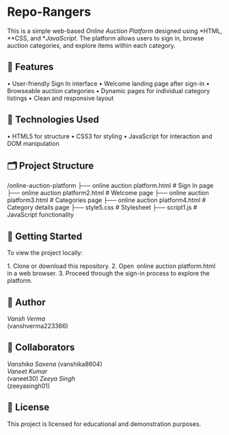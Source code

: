 # Repo-Rangers


This is a simple web-based *Online Auction Platform* designed using *HTML, **CSS, and **JavaScript*. The platform allows users to sign in, browse auction categories, and explore items within each category.



## 📌 Features

•⁠  ⁠User-friendly Sign In interface
•⁠  ⁠Welcome landing page after sign-in
•⁠  ⁠Browseable auction categories
•⁠  ⁠Dynamic pages for individual category listings
•⁠  ⁠Clean and responsive layout

## 🧱 Technologies Used

•⁠  ⁠HTML5 for structure
•⁠  ⁠CSS3 for styling
•⁠  ⁠JavaScript for interaction and DOM manipulation

## 🗂️ Project Structure


/online-auction-platform
├── online auction platform.html          # Sign In page
├── online auction platform2.html         # Welcome page
├── online auction platform3.html         # Categories page
├── online auction platform4.html         # Category details page
├── style5.css                            # Stylesheet
├── script1.js                            # JavaScript functionality



## 🚀 Getting Started

To view the project locally:

1.⁠ ⁠Clone or download this repository.
2.⁠ ⁠Open ⁠ online auction platform.html ⁠ in a web browser.
3.⁠ ⁠Proceed through the sign-in process to explore the platform.


## 👤 Author

*Vansh Verma*  
(vanshverma223366)

## 👤 Collaborators
*Vanshika Saxena*
(vanshika8604)  
*Vaneet Kumar*  
(vaneet30)
*Zeeya Singh*  
(zeeyasingh01)


## 📃 License

This project is licensed for educational and demonstration purposes.